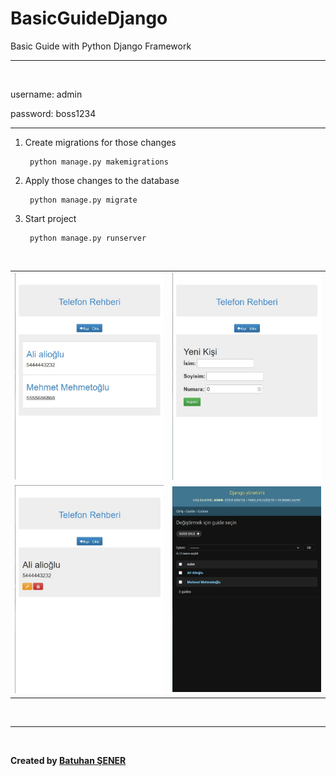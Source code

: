 # BasicGuideDjango
<p>Basic Guide with Python Django Framework</p>
<hr>
<br/>
<p>username: admin</p>
<p>password: boss1234</p>
<hr>

1) Create migrations for those changes

		python manage.py makemigrations
2) Apply those changes to the database

		python manage.py migrate

3) Start project
	
		python manage.py runserver


<br/>
<table style="width:100%">
  <tr>
    <td><img src="static/Photos/index.jpg" width="100%"></td>
    <td><img src="static/Photos/olustur.jpg" width="100%"></td> 
  </tr>
  <tr>
    <td><img src="static/Photos/id.jpg" width="100%"></td>
    <td><img src="static/Photos/admin-guide.jpg" width="100%"></td> 
  </tr>
</table> 
<br/>
<hr>
<br/>
<p><b>Created by <a href="https://www.linkedin.com/in/senerbatuhan/">Batuhan ŞENER</a></b></p>
<br/>
